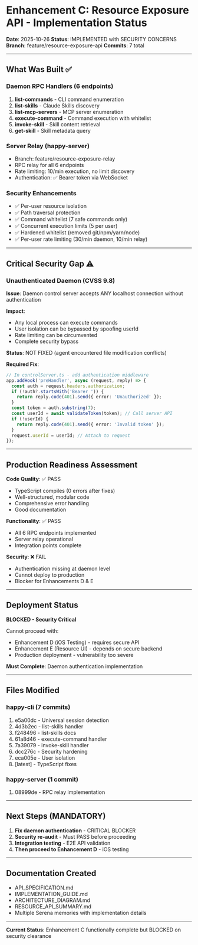 # Enhancement C: Resource Exposure API - Implementation Status

**Date**: 2025-10-26
**Status**: IMPLEMENTED with SECURITY CONCERNS
**Branch**: feature/resource-exposure-api
**Commits**: 7 total

---

## What Was Built ✅

### Daemon RPC Handlers (6 endpoints)
1. **list-commands** - CLI command enumeration
2. **list-skills** - Claude Skills discovery  
3. **list-mcp-servers** - MCP server enumeration
4. **execute-command** - Command execution with whitelist
5. **invoke-skill** - Skill content retrieval
6. **get-skill** - Skill metadata query

### Server Relay (happy-server)
- Branch: feature/resource-exposure-relay
- RPC relay for all 6 endpoints
- Rate limiting: 10/min execution, no limit discovery
- Authentication: ✅ Bearer token via WebSocket

### Security Enhancements
- ✅ Per-user resource isolation
- ✅ Path traversal protection
- ✅ Command whitelist (7 safe commands only)
- ✅ Concurrent execution limits (5 per user)
- ✅ Hardened whitelist (removed git/npm/yarn/node)
- ✅ Per-user rate limiting (30/min daemon, 10/min relay)

---

## Critical Security Gap ⚠️

### Unauthenticated Daemon (CVSS 9.8)

**Issue**: Daemon control server accepts ANY localhost connection without authentication

**Impact**:
- Any local process can execute commands
- User isolation can be bypassed by spoofing userId
- Rate limiting can be circumvented
- Complete security bypass

**Status**: NOT FIXED (agent encountered file modification conflicts)

**Required Fix**:
```typescript
// In controlServer.ts - add authentication middleware
app.addHook('preHandler', async (request, reply) => {
  const auth = request.headers.authorization;
  if (!auth?.startsWith('Bearer ')) {
    return reply.code(401).send({ error: 'Unauthorized' });
  }
  const token = auth.substring(7);
  const userId = await validateToken(token); // Call server API
  if (!userId) {
    return reply.code(401).send({ error: 'Invalid token' });
  }
  request.userId = userId; // Attach to request
});
```

---

## Production Readiness Assessment

**Code Quality**: ✅ PASS
- TypeScript compiles (0 errors after fixes)
- Well-structured, modular code
- Comprehensive error handling
- Good documentation

**Functionality**: ✅ PASS
- All 6 RPC endpoints implemented
- Server relay operational
- Integration points complete

**Security**: ❌ FAIL  
- Authentication missing at daemon level
- Cannot deploy to production
- Blocker for Enhancements D & E

---

## Deployment Status

**BLOCKED - Security Critical**

Cannot proceed with:
- Enhancement D (iOS Testing) - requires secure API
- Enhancement E (Resource UI) - depends on secure backend
- Production deployment - vulnerability too severe

**Must Complete**: Daemon authentication implementation

---

## Files Modified

### happy-cli (7 commits)
1. e5a00dc - Universal session detection
2. 4d3b2ec - list-skills handler
3. f248496 - list-skills docs
4. 61a8d46 - execute-command handler
5. 7a39079 - invoke-skill handler
6. dcc276c - Security hardening
7. eca005e - User isolation
8. [latest] - TypeScript fixes

### happy-server (1 commit)
1. 08999de - RPC relay implementation

---

## Next Steps (MANDATORY)

1. **Fix daemon authentication** - CRITICAL BLOCKER
2. **Security re-audit** - Must PASS before proceeding
3. **Integration testing** - E2E API validation
4. **Then proceed to Enhancement D** - iOS testing

---

## Documentation Created

- API_SPECIFICATION.md
- IMPLEMENTATION_GUIDE.md
- ARCHITECTURE_DIAGRAM.md
- RESOURCE_API_SUMMARY.md
- Multiple Serena memories with implementation details

---

**Current Status**: Enhancement C functionally complete but BLOCKED on security clearance